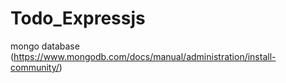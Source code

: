# Todo_Expressjs


mongo database (https://www.mongodb.com/docs/manual/administration/install-community/)
